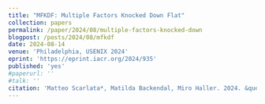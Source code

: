 ```yaml
---
title: "MFKDF: Multiple Factors Knocked Down Flat"
collection: papers
permalink: /paper/2024/08/multiple-factors-knocked-down
blogpost: /posts/2024/08/mfkdf
date: 2024-08-14
venue: 'Philadelphia, USENIX 2024'
eprint: 'https://eprint.iacr.org/2024/935'
published: 'yes'
#paperurl: ''
#talk: ''
citation: 'Matteo Scarlata*, Matilda Backendal, Miro Haller. 2024. &quot;MFKDF: Multiple Factors Knocked Down Flat&quot;. <i>to appear at USENIX 2024</i>'
---
```

